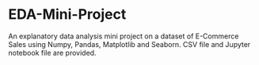 # EDA-Mini-Project
An explanatory data analysis mini project on a dataset of E-Commerce Sales using Numpy, Pandas, Matplotlib and Seaborn. CSV file and Jupyter notebook file are provided.
